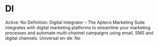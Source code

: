 # DI

Active: No
Definition: Digital Integrator – The Apteco Marketing Suite integrates with digital marketing platforms to streamline your marketing processes and automate multi-channel campaigns using email, SMS and digital channels.
Universal en-de: No
